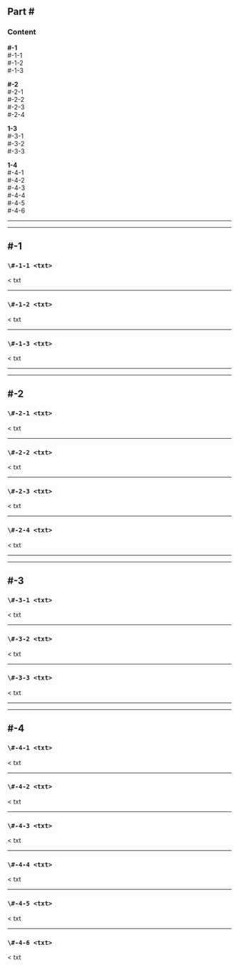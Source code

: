 ## Part \#
### Content   

**\#-1 <txt>**  
\#-1-1 <txt>    
\#-1-2 <txt>  
\#-1-3 <txt>  

**\#-2 <txt>**  
\#-2-1 <txt>  
\#-2-2 <txt>  
\#-2-3 <txt>  
\#-2-4 <txt>  

**1-3 <txt>**  
\#-3-1 <txt>  
\#-3-2 <txt>  
\#-3-3 <txt>  

**1-4 <txt>**  
\#-4-1 <txt>  
\#-4-2 <txt>  
\#-4-3 <txt>  
\#-4-4 <txt>  
\#-4-5 <txt>  
\#-4-6 <txt>  

---
---
  
## \#-1 <txt>
### ```\#-1-1 <txt>```    
<
txt
>

---

### ```\#-1-2 <txt>```  
<
txt
>  

---

### ```\#-1-3 <txt>```   
<
txt
>  
  
---	
---

## \#-2 <txt>
### ```\#-2-1 <txt>```    
<
txt
>  
    
---

### ```\#-2-2 <txt>```    
<
txt
>

---

### ```\#-2-3 <txt>```     
<
txt
>

---

### ```\#-2-4 <txt>```      
<
txt
>

---
---

## \#-3 <txt>
### ```\#-3-1 <txt>```    
<
txt
>

---
### ```\#-3-2 <txt>```    
<
txt
>

---
### ```\#-3-3 <txt>```     
<
txt
>

---
---
## \#-4 <txt>
### ```\#-4-1 <txt>```   
<
txt
>

---
### ```\#-4-2 <txt>```   
<
txt
>

---
### ```\#-4-3 <txt>```    
<
txt
>

---
### ```\#-4-4 <txt>```   
<
txt
>

---
### ```\#-4-5 <txt>```   
<
txt
>

---
### ```\#-4-6 <txt>```   
<
txt
>	
